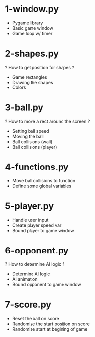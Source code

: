 # 1-window.py
* Pygame library
* Basic game window
* Game loop w/ timer

# 2-shapes.py
? How to get position for shapes ?
* Game rectangles
* Drawing the shapes
* Colors

# 3-ball.py
? How to move a rect around the screen ?
* Setting ball speed
* Moving the ball
* Ball collisions (wall)
* Ball collisions (player)

# 4-functions.py
* Move ball collisions to function
* Define some global variables

# 5-player.py
* Handle user input
* Create player speed var
* Bound player to game window

# 6-opponent.py
? How to determine AI logic ?
* Determine AI logic
* AI animation
* Bound opponent to game window

# 7-score.py
* Reset the ball on score
* Randomize the start position on score
* Randomize start at begining of game